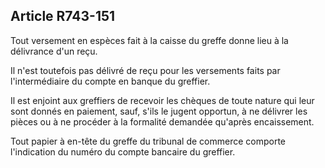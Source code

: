 Article R743-151
----
Tout versement en espèces fait à la caisse du greffe donne lieu à la délivrance
d'un reçu.

Il n'est toutefois pas délivré de reçu pour les versements faits par
l'intermédiaire du compte en banque du greffier.

Il est enjoint aux greffiers de recevoir les chèques de toute nature qui leur
sont donnés en paiement, sauf, s'ils le jugent opportun, à ne délivrer les
pièces ou à ne procéder à la formalité demandée qu'après encaissement.

Tout papier à en-tête du greffe du tribunal de commerce comporte l'indication du
numéro du compte bancaire du greffier.
